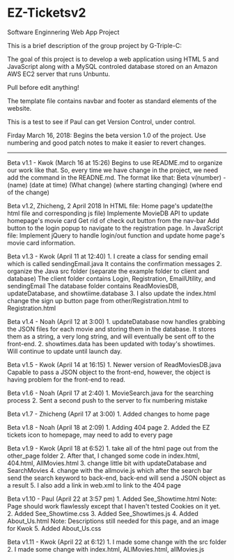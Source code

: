 
# EZ-Ticketsv2
Software Enginnering Web App Project

This is a brief description of the group project by G-Triple-C:

The goal of this project is to develop a web application using HTML 5 and JavaScript along with a MySQL controled database stored on an Amazon AWS EC2 server that runs Unbuntu.

Pull before edit anything!

The template file contains navbar and footer as standard elements of the website.

This is a test to see if Paul can get Version Control, under control.

Firday March 16, 2018: Begins the beta version 1.0 of the project. Use numbering and good patch notes to make it easier to revert changes.

------------------------------------------------------------------------------------------------------------------------------
Beta v1.1 - Kwok (March 16 at 15:26)
	Begins to use README.md to organize our work like that.
	So, every time we have change in the project, we need add the command in the READNE.md.
	The format like that:
		Beta v(number) - (name) (date at time)
			(What change)
			(where starting changing)
			(where end of the change)
	
Beta v1.2, Zhicheng, 2 April 2018
	In HTML file:
	Home page's update(the html file and corresponding js file) 
	Implemente MovieDB API to update homepage's movie card
	Get rid of check out button from the nav-bar
	Add button to the login popup to navigate to the registration page.
	In JavaScript file:
	Implement jQuery to handle login/out function and update home page's movie card information. 
	
Beta v1.3 - Kwok (April 11 at 12:40)
	1.	I create a class for sending email which is called sendingEmail.java
			It contains the confirmation messages 
	2.	organize the Java src folder (separate the example folder to client and database)
			The client folder contains Login, Registration, EmailUtility, and sendingEmail
			The database folder contains ReadMoviesDB, updateDatabase, and showtiime.database
	3.	I also update the index.html
			change the sign up button page from other/Registration.html to Registration.html
			
Beta v1.4 - Noah (April 12 at 3:00)
	1. updateDatabase now handles grabbing the JSON files for each movie and storing them in 
		the database. It stores them as a string, a very long string, and will eventually be sent
		off to the front-end.
	2. showtimes.data has been updated with today's showtimes. Will continue to update until launch
		day.
		
Beta v1.5 - Kwok (April 14 at 16:15)
	1. Newer version of ReadMoviesDB.java
		Capable to pass a JSON object to the front-end, however, the object is having problem for the front-end to read.
	
Beta v1.6 - Noah (April 17 at 2:40)
	1. MovieSearch.java for the searching process
	2. Sent a second push to the server to fix numbering mistake
	
Beta v1.7 - Zhicheng (April 17 at 3:00)
	1. Added changes to home page
	
Beta v1.8 - Noah (April 18 at 2:09)
	1. Adding 404 page
	2. Added the EZ tickets icon to homepage, may need to add to every page
	
Beta v1.9 - Kwok (April 18 at 6:52)
	1. take all of the html page out from the other_page folder
	2. After that, I changed some code in index.html, 404.html, AllMovies.html
	3. change little bit with updateDatabase and SearchMovies
	4. change with the allmovie.js which after the search bar send the search keyword to back-end, back-end will send a JSON object as a result
	5. I also add a link in web.xml to link to the 404 page

Beta v1.10 - Paul (April 22 at 3:57 pm)
	1. Added See_Showtime.html    Note: Page should work flawlessly except that I haven't tested Cookies on it yet.
	2. Added See_Showtime.css
	3. Added See_Showtimes.js
	4. Added About_Us.html        Note: Descriptions still needed for this page, and an image for Kwok
	5. Added About_Us.css
	
Beta v1.11 - Kwok (April 22 at 6:12)
	1. I made some change with the src folder
	2. I made some change with index.html, ALlMovies.html, allMovies.js